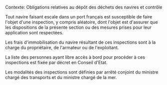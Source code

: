 Contexte: Obligations relatives au dépôt des déchets des navires et contrôle

Tout navire faisant escale dans un port français est susceptible de faire l'objet d'une inspection, y compris aléatoire, dont l'objet est d'assurer que les dispositions de la présente section ou des mesures prises pour leur application sont respectées.

Les frais d'immobilisation du navire résultant de ces inspections sont à la charge du propriétaire, de l'armateur ou de l'exploitant.

La liste des personnes ayant libre accès à bord pour procéder à ces inspections est fixée par décret en Conseil d'Etat.

Les modalités des inspections sont définies par arrêté conjoint du ministre chargé des transports et du ministre chargé de la mer.